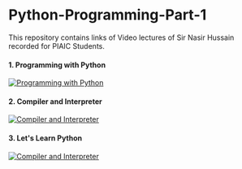 # Python-Programming-Part-1
This repository contains links of Video lectures of Sir Nasir Hussain recorded for PIAIC Students.

#### 1. Programming with Python
[![Programming with Python](https://img.youtube.com/vi/ORIrSFWyYvM/sddefault.jpg)](https://youtu.be/ORIrSFWyYvM?si=Te3R0XINW_ul87Cx)

#### 2. Compiler and Interpreter
[![Compiler and Interpreter](https://img.youtube.com/vi/0UR6E_0nL3g/sddefault.jpg)](https://youtu.be/0UR6E_0nL3g?si=FKsnJFFLYqEkc2wF)

#### 3. Let's Learn Python
[![Compiler and Interpreter](https://img.youtube.com/vi/GxASM25h2PM/sddefault.jpg)](https://youtu.be/GxASM25h2PM?si=eluFVCV_rF4SsCFz)
